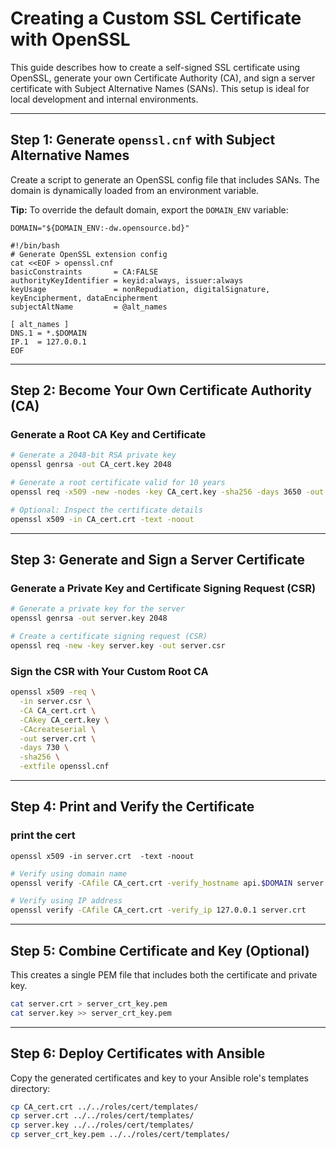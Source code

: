 # Creating a Custom SSL Certificate with OpenSSL

This guide describes how to create a self-signed SSL certificate using OpenSSL, generate your own Certificate Authority (CA), and sign a server certificate with Subject Alternative Names (SANs). This setup is ideal for local development and internal environments.

---

## Step 1: Generate `openssl.cnf` with Subject Alternative Names

Create a script to generate an OpenSSL config file that includes SANs. The domain is dynamically loaded from an environment variable.

**Tip:** To override the default domain, export the `DOMAIN_ENV` variable:
```
DOMAIN="${DOMAIN_ENV:-dw.opensource.bd}"
```

```
#!/bin/bash
# Generate OpenSSL extension config
cat <<EOF > openssl.cnf
basicConstraints       = CA:FALSE
authorityKeyIdentifier = keyid:always, issuer:always
keyUsage               = nonRepudiation, digitalSignature, keyEncipherment, dataEncipherment
subjectAltName         = @alt_names

[ alt_names ]
DNS.1 = *.$DOMAIN
IP.1  = 127.0.0.1
EOF

```

---

## Step 2: Become Your Own Certificate Authority (CA)

### Generate a Root CA Key and Certificate

```bash
# Generate a 2048-bit RSA private key
openssl genrsa -out CA_cert.key 2048

# Generate a root certificate valid for 10 years
openssl req -x509 -new -nodes -key CA_cert.key -sha256 -days 3650 -out CA_cert.crt

# Optional: Inspect the certificate details
openssl x509 -in CA_cert.crt -text -noout
```

---

## Step 3: Generate and Sign a Server Certificate


### Generate a Private Key and Certificate Signing Request (CSR)

```bash
# Generate a private key for the server
openssl genrsa -out server.key 2048

# Create a certificate signing request (CSR)
openssl req -new -key server.key -out server.csr
```

### Sign the CSR with Your Custom Root CA

```bash
openssl x509 -req \
  -in server.csr \
  -CA CA_cert.crt \
  -CAkey CA_cert.key \
  -CAcreateserial \
  -out server.crt \
  -days 730 \
  -sha256 \
  -extfile openssl.cnf
```
---

## Step 4: Print and Verify the Certificate

### print the cert
```
openssl x509 -in server.crt  -text -noout
```

```bash
# Verify using domain name
openssl verify -CAfile CA_cert.crt -verify_hostname api.$DOMAIN server.crt

# Verify using IP address
openssl verify -CAfile CA_cert.crt -verify_ip 127.0.0.1 server.crt
```

---

## Step 5: Combine Certificate and Key (Optional)

This creates a single PEM file that includes both the certificate and private key.

```bash
cat server.crt > server_crt_key.pem
cat server.key >> server_crt_key.pem
```

---

## Step 6: Deploy Certificates with Ansible

Copy the generated certificates and key to your Ansible role's templates directory:

```bash
cp CA_cert.crt ../../roles/cert/templates/
cp server.crt ../../roles/cert/templates/
cp server.key ../../roles/cert/templates/
cp server_crt_key.pem ../../roles/cert/templates/
```







